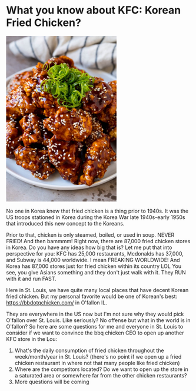 # What you know about KFC: Korean Fried Chicken?

<img src="Resources/kfc_1.jpeg" width = "300"/>
<!-- ![](Resources/kfc_1.jpeg) -->

No one in Korea knew that fried chicken is a thing prior to 1940s. It was the US troops stationed in Korea during the Korea War late 1940s-early 1950s that introduced this new concept to the Koreans.

Prior to that, chicken is only steamed, boiled, or used in soup. NEVER FRIED! And then bammmm! Right now, there are 87,000 fried chicken stores in Korea. Do you have any ideas how big that is? Let me put that into perspective for you: KFC has 25,000 restaurants, Mcdonalds has 37,000, and Subway is 44,000 worldwide. I mean FREAKING WORLDWIDE! And Korea has 87,000 stores just for fried chicken within its country LOL You see, you give Asians something and they don't just walk with it. They RUN with it and run FAST.

Here in St. Louis, we have quite many local places that have decent Korean fried chicken. But my personal favorite would be one of Korean's best: https://bbdotqchicken.com/ in O'fallon IL. 

They are everywhere in the US now but I'm not sure why they would pick O'fallon over St. Louis. Like seriously? No offense but what in the world is in O'fallon? So here are some questions for me and everyone in St. Louis to consider if we want to convince the bbq chicken CEO to open up another KFC store in the Lou:

1. What's the daily consumption of fried chicken throughout the week/month/year in St. Louis? (there's no point if we open up a fried chicken restaurant in where not that many people like fried chicken)
2. Where are the competitors located? Do we want to open up the store in a saturated area or somewhere far from the other chicken restaurants?
3.  More questions will be coming

